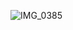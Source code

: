 ![IMG_0385](https://user-images.githubusercontent.com/62328337/171026451-3ae066e2-d757-4b2a-b0ba-3ab2223ec459.jpg)

